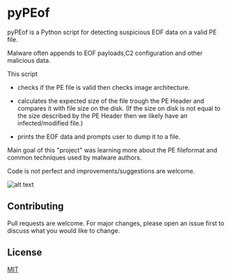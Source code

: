 # pyPEof

pyPEof is a Python script for detecting suspicious EOF data on a valid PE file.

Malware often appends to EOF payloads,C2 configuration and other malicious data.

This script 

- checks if the PE file is valid then checks image architecture. 

- calculates the expected size of the file trough the PE Header and compares it with file size on the disk. 
(If the size on disk is not equal to the size described by the PE Header then we likely have an infected/modified file.)

- prints the EOF data and prompts user to dump it to a file.

Main goal of this "project" was learning more about the PE fileformat and common techniques used by malware authors.

Code is not perfect and improvements/suggestions are welcome.

![alt text](https://i.imgur.com/VFMNLUZ.png)



## Contributing
Pull requests are welcome. For major changes, please open an issue first to discuss what you would like to change.

## License









[MIT](https://choosealicense.com/licenses/mit/)
